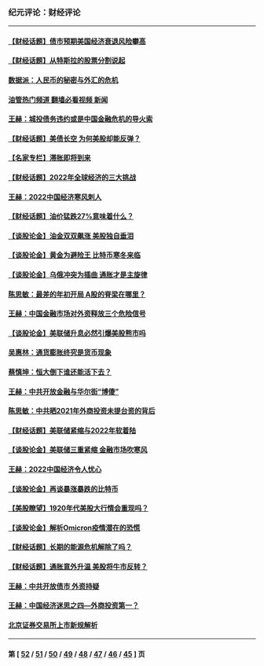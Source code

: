 ### 纪元评论：财经评论
---
#### [【财经话题】债市预期美国经济衰退风险攀高](../../pages/nsc1026/n13698043.md?04130330) 
#### [【财经话题】从特斯拉的股票分割说起](../../pages/nsc1026/n13679733.md?04130330) 
#### [数据派：人民币的秘密与外汇的危机](../../pages/nsc1026/n13667092.md?04130330) 
#### [油管热门频道 翻墙必看视频 新闻](ok?04130330)
#### [王赫：城投债务违约或是中国金融危机的导火索](../../pages/nsc1026/n13665322.md?04130330) 
#### [【财经话题】美债长空 为何美股却能反弹？](../../pages/nsc1026/n13665895.md?04130330) 
#### [【名家专栏】滞胀即将到来](../../pages/nsc1026/n13658171.md?04130330) 
#### [【财经话题】2022年全球经济的三大挑战](../../pages/nsc1026/n13654423.md?04130330) 
#### [王赫：2022中国经济寒风刺人](../../pages/nsc1026/n13651403.md?04130330) 
#### [【财经话题】油价猛跌27%意味着什么？](../../pages/nsc1026/n13648767.md?04130330) 
#### [【谈股论金】油金双双飙涨 美股独自垂泪](../../pages/nsc1026/n13631742.md?04130330) 
#### [【谈股论金】黄金为避险王 比特币寒冬来临](../../pages/nsc1026/n13600406.md?04130330) 
#### [【谈股论金】乌俄冲突为插曲 通胀才是主旋律](../../pages/nsc1026/n13576797.md?04130330) 
#### [陈思敏：最差的年初开局 A股的脊梁在哪里？](../../pages/nsc1026/n13558359.md?04130330) 
#### [王赫：中国金融市场对外资释放三个危险信号](../../pages/nsc1026/n13546389.md?04130330) 
#### [【谈股论金】美联储升息必然引爆美股熊市吗](../../pages/nsc1026/n13519194.md?04130330) 
#### [吴惠林：通货膨胀终究是货币现象](../../pages/nsc1026/n13512979.md?04130330) 
#### [蔡慎坤：恒大倒下谁还能活下去？](../../pages/nsc1026/n13501831.md?04130330) 
#### [王赫：中共开放金融与华尔街“博傻”](../../pages/nsc1026/n13501138.md?04130330) 
#### [陈思敏：中共晒2021年外商投资未提台资的背后](../../pages/nsc1026/n13501057.md?04130330) 
#### [【财经话题】美联储紧缩与2022年软着陆](../../pages/nsc1026/n13498354.md?04130330) 
#### [【谈股论金】美联储三重紧缩 金融市场吹寒风](../../pages/nsc1026/n13487202.md?04130330) 
#### [王赫：2022中国经济令人忧心](../../pages/nsc1026/n13480433.md?04130330) 
#### [【谈股论金】再谈暴涨暴跌的比特币](../../pages/nsc1026/n13428036.md?04130330) 
#### [【美股瞭望】1920年代美股大行情会重现吗？](../../pages/nsc1026/n13425425.md?04130330) 
#### [【谈股论金】解析Omicron疫情潜在的恐慌](../../pages/nsc1026/n13403704.md?04130330) 
#### [【财经话题】长期的能源危机解除了吗？](../../pages/nsc1026/n13378041.md?04130330) 
#### [【财经话题】通胀意外升温 美股将牛市反转？](../../pages/nsc1026/n13370659.md?04130330) 
#### [王赫：中共开放债市 外资持疑](../../pages/nsc1026/n13366203.md?04130330) 
#### [王赫：中国经济迷思之四—外商投资第一？](../../pages/nsc1026/n13354150.md?04130330) 
#### [北京证券交易所上市新规解析](../../pages/nsc1026/n13348292.md?04130330) 

---
#### 第 [ [52](./52.md?04130330) / [51](./51.md?04130330) / [50](./50.md?04130330) / [49](./49.md?04130330) / [48](./48.md?04130330) / [47](./47.md?04130330) / [46](./46.md?04130330) / [45](./45.md?04130330) ] 页
